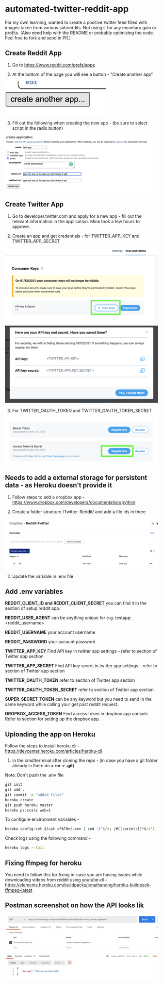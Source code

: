 # automated-twitter-reddit-app

For my own learning, wanted to create a positive twitter feed filled with images taken from various subreddits. Not using it for any monetary gain or profits. (Also need help with the README or probably optimizing the code. Feel free to fork and send in PR.)

## Create Reddit App 

1. Go to https://www.reddit.com/prefs/apps

2. At the bottom of the page you will see a button - "Create another app"

![Twitter screenshot](https://github.com/prav10194/automated-twitter-reddit-app/blob/master/assets/s5.png)

3. Fill out the following when creating the new app - (be sure to select script in the radio button)

![Twitter screenshot](https://github.com/prav10194/automated-twitter-reddit-app/blob/master/assets/s6.png)

## Create Twitter App

1. Go to developer.twitter.com and apply for a new app - fill out the relevant information in the application. Mine took a few hours to approve. 

2. Create an app and get credentials - for TWITTER_APP_KEY and TWITTER_APP_SECRET

![Twitter screenshot](https://github.com/prav10194/automated-twitter-reddit-app/blob/master/assets/s3.png)

![Twitter screenshot](https://github.com/prav10194/automated-twitter-reddit-app/blob/master/assets/s2.png)

3. For TWITTER_OAUTH_TOKEN and TWITTER_OAUTH_TOKEN_SECRET

![Twitter screenshot](https://github.com/prav10194/automated-twitter-reddit-app/blob/master/assets/s4.png)


## Needs to add a external storage for persistent data - as Heroku doesn't provide it 

1. Follow steps to add a dropbox app - https://www.dropbox.com/developers/documentation/python

2. Create a folder structure /Twitter-Reddit/ and add a file ids in there

![Dropbox screenshot](https://github.com/prav10194/automated-twitter-reddit-app/blob/master/assets/s7.png)

2. Update the variable in .env file

## Add .env variables

**REDDIT_CLIENT_ID and REDDIT_CLIENT_SECRET** you can find it in the section of setup reddit app.

**REDDIT_USER_AGENT** can be anything unique for e.g. testapp:<reddit_username>

**REDDIT_USERNAME** your account username

**REDDIT_PASSWORD** your account password

**TWITTER_APP_KEY** Find API key in twitter app settings - refer to section of Twitter app section

**TWITTER_APP_SECRET** Find API key secret in twitter app settings - refer to section of Twitter app section

**TWITTER_OAUTH_TOKEN** refer to section of Twitter app section

**TWITTER_OAUTH_TOKEN_SECRET** refer to section of Twitter app section

**SUPER_SECRET_TOKEN** can be any keyword but you need to send in the same keyword while calling your get post reddit request. 

**DROPBOX_ACCESS_TOKEN** Find access token in dropbox app console. Refer to section for setting up the dropbox app. 

## Uploading the app on Heroku

Follow the steps to install heroku cli - https://devcenter.heroku.com/articles/heroku-cli

1. In the cmd/terminal after cloning the repo - (in case you have a git folder already in there do a **rm -r .git**)

Note: Don't push the .env file

```cmd
git init
git add .
git commit -m "added files"
heroku create
git push heroku master
heroku ps:scale web=1
```

To configure environment variables - 

```cmd
heroku config:set $(cat <PATH>/.env | sed '/^$/d; /#[[:print:]]*$/d')
```

Check logs using the following command - 

```cmd
heroku logs --tail
```

## Fixing ffmpeg for heroku

You need to follow this for fixing in-case you are having issues while downloading videos from reddit using youtube-dl - https://elements.heroku.com/buildpacks/jonathanong/heroku-buildpack-ffmpeg-latest

## Postman screenshot on how the API looks lik
![Postman screenshot](https://github.com/prav10194/automated-twitter-reddit-app/blob/master/assets/s1.png)
